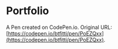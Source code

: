 # Portfolio

A Pen created on CodePen.io. Original URL: [https://codepen.io/btfitti/pen/PoEZQxx](https://codepen.io/btfitti/pen/PoEZQxx).


